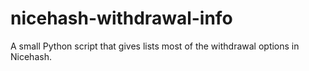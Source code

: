 # nicehash-withdrawal-info
 A small Python script that gives lists most of the withdrawal options in Nicehash.
